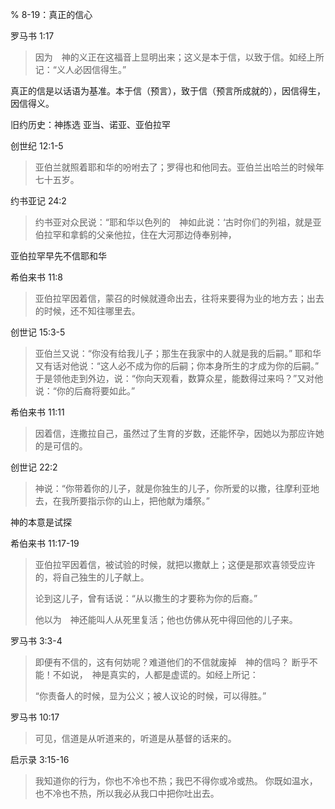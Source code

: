 % 8-19：真正的信心

罗马书 1:17

> 因为　神的义正在这福音上显明出来；这义是本于信，以致于信。如经上所记：“义人必因信得生。”

真正的信是以话语为基准。本于信（预言），致于信（预言所成就的），因信得生，因信得义。

旧约历史：神拣选 亚当、诺亚、亚伯拉罕

创世纪 12:1-5

> 亚伯兰就照着耶和华的吩咐去了；罗得也和他同去。亚伯兰出哈兰的时候年七十五岁。

约书亚记 24:2

> 约书亚对众民说：“耶和华以色列的　神如此说：‘古时你们的列祖，就是亚伯拉罕和拿鹤的父亲他拉，住在大河那边侍奉别神，

亚伯拉罕早先不信耶和华

希伯来书 11:8

> 亚伯拉罕因着信，蒙召的时候就遵命出去，往将来要得为业的地方去；出去的时候，还不知往哪里去。

创世记 15:3-5 

> 亚伯兰又说：“你没有给我儿子；那生在我家中的人就是我的后嗣。” 耶和华又有话对他说：“这人必不成为你的后嗣；你本身所生的才成为你的后嗣。” 于是领他走到外边，说：“你向天观看，数算众星，能数得过来吗？”又对他说：“你的后裔将要如此。”

希伯来书 11:11

> 因着信，连撒拉自己，虽然过了生育的岁数，还能怀孕，因她以为那应许她的是可信的。

创世记 22:2

> 神说：“你带着你的儿子，就是你独生的儿子，你所爱的以撒，往摩利亚地去，在我所要指示你的山上，把他献为燔祭。”

神的本意是试探

希伯来书 11:17-19

> 亚伯拉罕因着信，被试验的时候，就把以撒献上；这便是那欢喜领受应许的，将自己独生的儿子献上。
>
> 论到这儿子，曾有话说：“从以撒生的才要称为你的后裔。” 
>
> 他以为　神还能叫人从死里复活；他也仿佛从死中得回他的儿子来。

罗马书 3:3-4

> 即便有不信的，这有何妨呢？难道他们的不信就废掉　神的信吗？ 断乎不能！不如说，　神是真实的，人都是虚谎的。如经上所记：
> 
> “你责备人的时候，显为公义；被人议论的时候，可以得胜。”

罗马书 10:17

> 可见，信道是从听道来的，听道是从基督的话来的。

启示录 3:15-16

> 我知道你的行为，你也不冷也不热；我巴不得你或冷或热。 你既如温水，也不冷也不热，所以我必从我口中把你吐出去。
